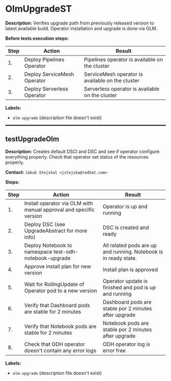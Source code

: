 # OlmUpgradeST

**Description:** Verifies upgrade path from previously released version to latest available build. Operator installation and upgrade is done via OLM.

**Before tests execution steps:**

| Step | Action | Result |
| - | - | - |
| 1. | Deploy Pipelines Operator | Pipelines operator is available on the cluster |
| 2. | Deploy ServiceMesh Operator | ServiceMesh operator is available on the cluster |
| 3. | Deploy Serverless Operator | Serverless operator is available on the cluster |

**Labels:**

* `olm-upgrade` (description file doesn't exist)

<hr style="border:1px solid">

## testUpgradeOlm

**Description:** Creates default DSCI and DSC and see if operator configure everything properly. Check that operator set status of the resources properly.

**Contact:** `Jakub Stejskal <jstejska@redhat.com>`

**Steps:**

| Step | Action | Result |
| - | - | - |
| 1. | Install operator via OLM with manual approval and specific version | Operator is up and running |
| 2. | Deploy DSC (see UpgradeAbstract for more info) | DSC is created and ready |
| 3. | Deploy Notebook to namespace test-odh-notebook-upgrade | All related pods are up and running. Notebook is in ready state. |
| 4. | Approve install plan for new version | Install plan is approved |
| 5. | Wait for RollingUpdate of Operator pod to a new version | Operator update is finished and pod is up and running |
| 6. | Verify that Dashboard pods are stable for 2 minutes | Dashboard pods are stable por 2 minutes after upgrade |
| 7. | Verify that Notebook pods are stable for 2 minutes | Notebook pods are stable por 2 minutes after upgrade |
| 8. | Check that ODH operator doesn't contain any error logs | ODH operator log is error free |

**Labels:**

* `olm-upgrade` (description file doesn't exist)


